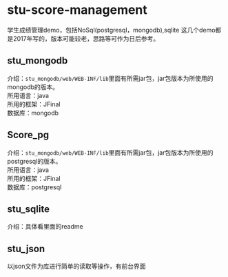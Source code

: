 # stu-score-management
学生成绩管理demo，包括NoSql(postgresql，mongodb),sqlite
这几个demo都是2017年写的，版本可能较老，思路等可作为日后参考。
## stu_mongodb
介绍：`stu_mongodb/web/WEB-INF/lib`里面有所需jar包，jar包版本为所使用的mongodb的版本。<br>
所用语言：java<br>
所用的框架：JFinal<br>
数据库：mongodb

## Score_pg
介绍：`stu_mongodb/web/WEB-INF/lib`里面有所需jar包，jar包版本为所使用的postgresql的版本。<br>
所用语言：java<br>
所用的框架：JFinal<br>
数据库：postgresql

## stu_sqlite
介绍：具体看里面的readme

## stu_json
以json文件为库进行简单的读取等操作，有前台界面
